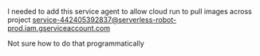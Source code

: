 I needed to add this service agent to allow cloud run to pull images across project
service-442405392837@serverless-robot-prod.iam.gserviceaccount.com

Not sure how to do that programmatically
